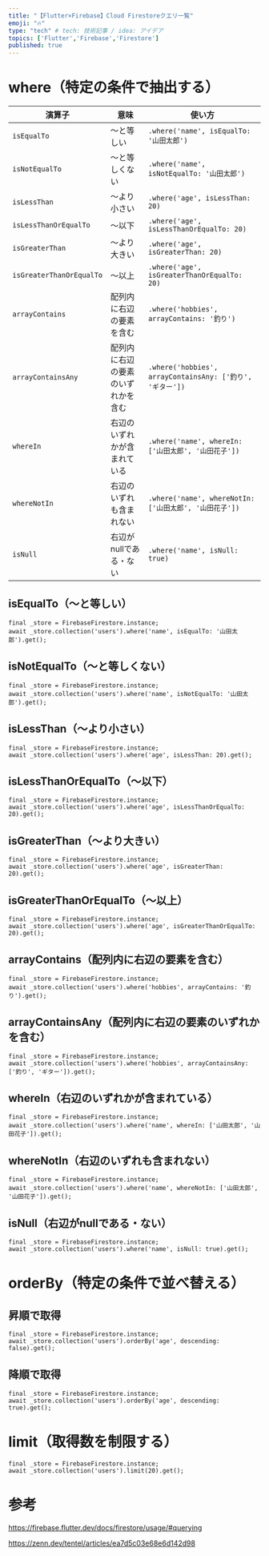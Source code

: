 ```yaml
---
title: "【Flutter×Firebase】Cloud Firestoreクエリ一覧"
emoji: "🔥"
type: "tech" # tech: 技術記事 / idea: アイデア
topics: ['Flutter','Firebase','Firestore']
published: true
---
```



# where（特定の条件で抽出する）
| 演算子                   | 意味                               | 使い方                                                    |
| ------------------------ | ---------------------------------- | --------------------------------------------------------- |
| `isEqualTo`              | 〜と等しい                         | `.where('name', isEqualTo: '山田太郎')`                   |
| `isNotEqualTo`           | 〜と等しくない                     | `.where('name', isNotEqualTo: '山田太郎')`                |
| `isLessThan`             | 〜より小さい                       | `.where('age', isLessThan: 20)`                           |
| `isLessThanOrEqualTo`    | 〜以下                             | `.where('age', isLessThanOrEqualTo: 20)`                  |
| `isGreaterThan`          | 〜より大きい                       | `.where('age', isGreaterThan: 20)`                        |
| `isGreaterThanOrEqualTo` | 〜以上                             | `.where('age', isGreaterThanOrEqualTo: 20)`               |
| `arrayContains`          | 配列内に右辺の要素を含む           | `.where('hobbies', arrayContains: '釣り')`                |
| `arrayContainsAny`       | 配列内に右辺の要素のいずれかを含む | `.where('hobbies', arrayContainsAny: ['釣り', 'ギター'])` |
| `whereIn`                | 右辺のいずれかが含まれている       | `.where('name', whereIn: ['山田太郎', '山田花子'])`       |
| `whereNotIn`             | 右辺のいずれも含まれない           | `.where('name', whereNotIn: ['山田太郎', '山田花子'])`    |
| `isNull`                 | 右辺がnullである・ない             | `.where('name', isNull: true)`                            |


## isEqualTo（〜と等しい）

```dart:「name」 が 「山田太郎」 であるユーザーを抽出
final _store = FirebaseFirestore.instance;
await _store.collection('users').where('name', isEqualTo: '山田太郎').get();
```
## isNotEqualTo（〜と等しくない）
```dart:「name」 が 「山田太郎」 でないユーザーを抽出
final _store = FirebaseFirestore.instance;
await _store.collection('users').where('name', isNotEqualTo: '山田太郎').get();
```

## isLessThan（〜より小さい）
```dart:「age」 が 20 より小さい（ 20 の場合は含まない）ユーザーを抽出
final _store = FirebaseFirestore.instance;
await _store.collection('users').where('age', isLessThan: 20).get();
```

## isLessThanOrEqualTo（〜以下）
```dart:「age」 が 20 以下（ 20 の場合を含む）のユーザーを抽出
final _store = FirebaseFirestore.instance;
await _store.collection('users').where('age', isLessThanOrEqualTo: 20).get();
```
## isGreaterThan（〜より大きい）
```dart:「age」 が 20 より大きい（ 20 の場合は含まない）ユーザーを抽出
final _store = FirebaseFirestore.instance;
await _store.collection('users').where('age', isGreaterThan: 20).get();
```

## isGreaterThanOrEqualTo（〜以上）
```dart:「age」 が 20 以上（ 20 の場合を含む）のユーザーを抽出
final _store = FirebaseFirestore.instance;
await _store.collection('users').where('age', isGreaterThanOrEqualTo: 20).get();
```


## arrayContains（配列内に右辺の要素を含む）
```dart:配列 「hobbies」 に 「釣り」 を含むユーザーを抽出
final _store = FirebaseFirestore.instance;
await _store.collection('users').where('hobbies', arrayContains: '釣り').get();
```


## arrayContainsAny（配列内に右辺の要素のいずれかを含む）
```dart:配列 「hobbies」 に 「釣り」 、 「ギター」 のいずれかを含むユーザーを抽出
final _store = FirebaseFirestore.instance;
await _store.collection('users').where('hobbies', arrayContainsAny: ['釣り', 'ギター']).get();
```

## whereIn（右辺のいずれかが含まれている）
```dart:「name」 が 「山田太郎」 、 「山田花子」 のいずれかであるユーザーを抽出
final _store = FirebaseFirestore.instance;
await _store.collection('users').where('name', whereIn: ['山田太郎', '山田花子']).get();
```

## whereNotIn（右辺のいずれも含まれない）
```dart:「name」 が 「山田太郎」 、 「山田花子」 のいずれでもないユーザーを抽出
final _store = FirebaseFirestore.instance;
await _store.collection('users').where('name', whereNotIn: ['山田太郎', '山田花子']).get();
```

## isNull（右辺がnullである・ない）
```dart:「name」 がnullであるユーザーを抽出
final _store = FirebaseFirestore.instance;
await _store.collection('users').where('name', isNull: true).get();
```

# orderBy（特定の条件で並べ替える）
## 昇順で取得
```dart:「age」 が小さい順に取得
final _store = FirebaseFirestore.instance;
await _store.collection('users').orderBy('age', descending: false).get();
```
## 降順で取得
```dart:「age」 が大きい順に取得
final _store = FirebaseFirestore.instance;
await _store.collection('users').orderBy('age', descending: true).get();
```

# limit（取得数を制限する） 
```dart:「users」 からドキュメントを 20 個取得
final _store = FirebaseFirestore.instance;
await _store.collection('users').limit(20).get();
```

# 参考

https://firebase.flutter.dev/docs/firestore/usage/#querying

https://zenn.dev/tentel/articles/ea7d5c03e68e6d142d98


